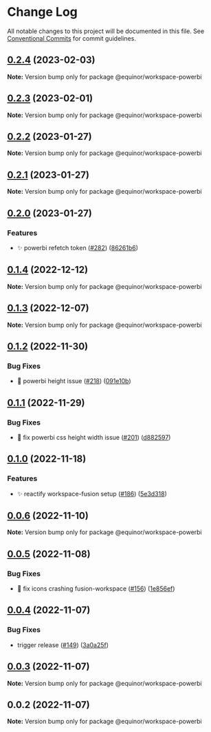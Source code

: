 # Change Log

All notable changes to this project will be documented in this file.
See [Conventional Commits](https://conventionalcommits.org) for commit guidelines.

## [0.2.4](https://github.com/equinor/fusion-workspace/compare/@equinor/workspace-powerbi@0.2.3...@equinor/workspace-powerbi@0.2.4) (2023-02-03)

**Note:** Version bump only for package @equinor/workspace-powerbi

## [0.2.3](https://github.com/equinor/fusion-workspace/compare/@equinor/workspace-powerbi@0.2.2...@equinor/workspace-powerbi@0.2.3) (2023-02-01)

**Note:** Version bump only for package @equinor/workspace-powerbi

## [0.2.2](https://github.com/equinor/fusion-workspace/compare/@equinor/workspace-powerbi@0.2.1...@equinor/workspace-powerbi@0.2.2) (2023-01-27)

**Note:** Version bump only for package @equinor/workspace-powerbi

## [0.2.1](https://github.com/equinor/fusion-workspace/compare/@equinor/workspace-powerbi@0.2.0...@equinor/workspace-powerbi@0.2.1) (2023-01-27)

**Note:** Version bump only for package @equinor/workspace-powerbi

## [0.2.0](https://github.com/equinor/fusion-workspace/compare/@equinor/workspace-powerbi@0.1.4...@equinor/workspace-powerbi@0.2.0) (2023-01-27)

### Features

-   :sparkles: powerbi refetch token ([#282](https://github.com/equinor/fusion-workspace/issues/282)) ([86261b6](https://github.com/equinor/fusion-workspace/commit/86261b648994164cdae2915ac6637aa377ce32c5))

## [0.1.4](https://github.com/equinor/fusion-workspace/compare/@equinor/workspace-powerbi@0.1.3...@equinor/workspace-powerbi@0.1.4) (2022-12-12)

**Note:** Version bump only for package @equinor/workspace-powerbi

## [0.1.3](https://github.com/equinor/fusion-workspace/compare/@equinor/workspace-powerbi@0.1.2...@equinor/workspace-powerbi@0.1.3) (2022-12-07)

**Note:** Version bump only for package @equinor/workspace-powerbi

## [0.1.2](https://github.com/equinor/fusion-workspace/compare/@equinor/workspace-powerbi@0.1.1...@equinor/workspace-powerbi@0.1.2) (2022-11-30)

### Bug Fixes

-   :bug: powerbi height issue ([#218](https://github.com/equinor/fusion-workspace/issues/218)) ([091e10b](https://github.com/equinor/fusion-workspace/commit/091e10b4425693a080b56c44ddab72b405fffbee))

## [0.1.1](https://github.com/equinor/fusion-workspace/compare/@equinor/workspace-powerbi@0.1.0...@equinor/workspace-powerbi@0.1.1) (2022-11-29)

### Bug Fixes

-   :bug: fix powerbi css height width issue ([#201](https://github.com/equinor/fusion-workspace/issues/201)) ([d882597](https://github.com/equinor/fusion-workspace/commit/d88259751a76f343c94ee81d4475b6dfa2f2b714))

## [0.1.0](https://github.com/equinor/fusion-workspace/compare/@equinor/workspace-powerbi@0.0.6...@equinor/workspace-powerbi@0.1.0) (2022-11-18)

### Features

-   :sparkles: reactify workspace-fusion setup ([#186](https://github.com/equinor/fusion-workspace/issues/186)) ([5e3d318](https://github.com/equinor/fusion-workspace/commit/5e3d318c8193271fbddeab261ce26e4827eb6321))

## [0.0.6](https://github.com/equinor/fusion-workspace/compare/@equinor/workspace-powerbi@0.0.5...@equinor/workspace-powerbi@0.0.6) (2022-11-10)

**Note:** Version bump only for package @equinor/workspace-powerbi

## [0.0.5](https://github.com/equinor/fusion-workspace/compare/@equinor/workspace-powerbi@0.0.4...@equinor/workspace-powerbi@0.0.5) (2022-11-08)

### Bug Fixes

-   :bug: fix icons crashing fusion-workspace ([#156](https://github.com/equinor/fusion-workspace/issues/156)) ([1e856ef](https://github.com/equinor/fusion-workspace/commit/1e856efabad89c791864f5b389163469e3e3b7f5))

## [0.0.4](https://github.com/equinor/fusion-workspace/compare/@equinor/workspace-powerbi@0.0.3...@equinor/workspace-powerbi@0.0.4) (2022-11-07)

### Bug Fixes

-   trigger release ([#149](https://github.com/equinor/fusion-workspace/issues/149)) ([3a0a25f](https://github.com/equinor/fusion-workspace/commit/3a0a25fc280438dd75dad428e7480eaf6d5328e3))

## [0.0.3](https://github.com/equinor/fusion-workspace/compare/@equinor/workspace-powerbi@0.0.2...@equinor/workspace-powerbi@0.0.3) (2022-11-07)

**Note:** Version bump only for package @equinor/workspace-powerbi

## 0.0.2 (2022-11-07)

**Note:** Version bump only for package @equinor/workspace-powerbi
